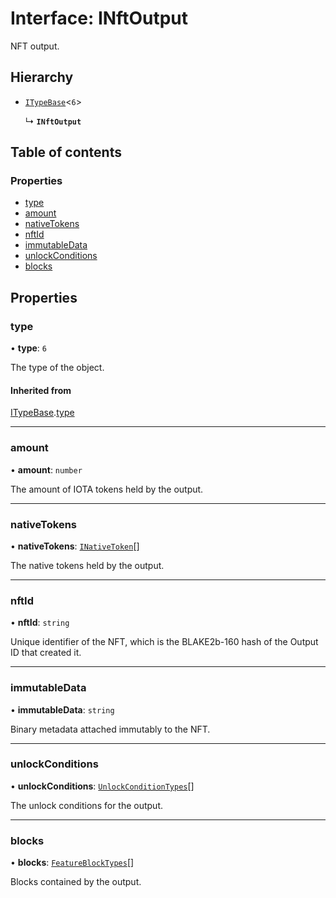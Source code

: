 # Interface: INftOutput

NFT output.

## Hierarchy

- [`ITypeBase`](ITypeBase.md)<``6``\>

  ↳ **`INftOutput`**

## Table of contents

### Properties

- [type](INftOutput.md#type)
- [amount](INftOutput.md#amount)
- [nativeTokens](INftOutput.md#nativetokens)
- [nftId](INftOutput.md#nftid)
- [immutableData](INftOutput.md#immutabledata)
- [unlockConditions](INftOutput.md#unlockconditions)
- [blocks](INftOutput.md#blocks)

## Properties

### type

• **type**: ``6``

The type of the object.

#### Inherited from

[ITypeBase](ITypeBase.md).[type](ITypeBase.md#type)

___

### amount

• **amount**: `number`

The amount of IOTA tokens held by the output.

___

### nativeTokens

• **nativeTokens**: [`INativeToken`](INativeToken.md)[]

The native tokens held by the output.

___

### nftId

• **nftId**: `string`

Unique identifier of the NFT, which is the BLAKE2b-160 hash of the Output ID that created it.

___

### immutableData

• **immutableData**: `string`

Binary metadata attached immutably to the NFT.

___

### unlockConditions

• **unlockConditions**: [`UnlockConditionTypes`](../api.md#unlockconditiontypes)[]

The unlock conditions for the output.

___

### blocks

• **blocks**: [`FeatureBlockTypes`](../api.md#featureblocktypes)[]

Blocks contained by the output.
